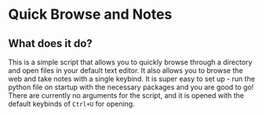 Quick Browse and Notes
==========
What does it do?
----------------
This is a simple script that allows you to quickly browse through a directory and open files in your default text editor. It also allows you to browse the web and take notes with a single keybind.
It is super easy to set up - run the python file on startup with the necessary packages and you are good to go! There are currently no arguments for the script, and it is opened with the default 
keybinds of `Ctrl+U` for opening.